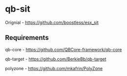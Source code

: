 # qb-sit


Orignial - https://github.com/boostless/esx_sit

## Requirements

qb-core - https://github.com/QBCore-framework/qb-core

qb-target - https://github.com/BerkieBb/qb-target

polyzone - https://github.com/mkafrin/PolyZone
